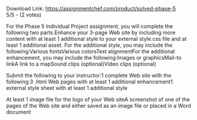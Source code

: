 Download Link: https://assignmentchef.com/product/solved-phase-5
<br>
5/5 - (2 votes)

For the Phase 5 Individual Project assignment, you will complete the following two parts.Enhance your 3-page Web site by including more content with at least 1 additional style to your external style.css file and at least 1 additional asset. For the additional style, you may include the following:Various fontsVarious colorsText alignmentFor the additional enhancement, you may include the following:Images or graphicsMail-to linkA link to a mapSound clips (optional)Video clips (optional)



Submit the following to your instructor:1 complete Web site with the following:3 .html Web pages with at least 1 additional enhancement1 external style sheet with at least 1 additional style

At least 1 image file for the logo of your Web siteA screenshot of one of the pages of the Web site and either saved as an image file or placed in a Word document